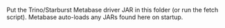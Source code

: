 Put the Trino/Starburst Metabase driver JAR in this folder (or run the fetch script).
Metabase auto-loads any JARs found here on startup.
